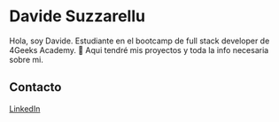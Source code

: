 # Davide Suzzarellu
Hola, soy Davide. Estudiante en el bootcamp de full stack developer de 4Geeks Academy. 👋
Aqui tendré mis proyectos y toda la info necesaria sobre mi.


## Contacto
[LinkedIn](https://www.linkedin.com/in/davide-suzzarellu-95912226b/)
<!--
**DavideSuzzarellu/DavideSuzzarellu** is a ✨ _special_ ✨ repository because its `README.md` (this file) appears on your GitHub profile.

Here are some ideas to get you started:

- 🔭 I’m currently working on ...
- 🌱 I’m currently learning ...
- 👯 I’m looking to collaborate on ...
- 🤔 I’m looking for help with ...
- 💬 Ask me about ...
- 📫 How to reach me: ...
- 😄 Pronouns: ...
- ⚡ Fun fact: ...
-->
